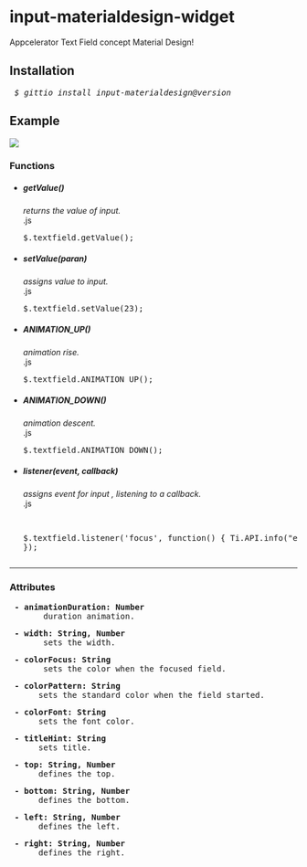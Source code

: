 # input-materialdesign-widget
Appcelerator Text Field concept Material Design!

<h2>Installation</h2>
<pre> <i>$ gittio install input-materialdesign@version</i></pre>

<h2>Example</h2>
<img src="asset/example-input.gif"/>

<b><h3>Functions</h3></b>

  - <h5>getValue()</h5>
  	<i>returns the value of input.</i>
  	<br>
  	.js 
  	<pre>
  	$.textfield.getValue();
  	</pre>
  	
  - <h5>setValue(paran)</h5>
  	<i>assigns value to input.</i>
  	<br>
  	.js 
  	<pre>
  	$.textfield.setValue(23);
  	</pre> 	
  	
  - <h5>ANIMATION_UP()</h5>
  	<i>animation rise.</i>
  	<br>
  	.js 
  	<pre>
  	$.textfield.ANIMATION_UP();
  	</pre> 	
  	
  - <h5>ANIMATION_DOWN()</h5>
  	<i>animation descent.</i>
  	<br>
  	.js 
  	<pre>
  	$.textfield.ANIMATION_DOWN();	
  	</pre> 	
  
- <h5>listener(event, callback)</h5>
  <i>assigns event for input , listening to a callback.</i>
  <br>
  .js 
  <pre>
  
  $.textfield.listener('focus', function() {
  	Ti.API.info("even focus");
  });
  </pre>	

--------------------------------------------------------------------------------

<h3>Attributes</h3>

<pre> <b>- animationDuration: Number</b> 
       duration animation.</pre>

<pre> <b>- width: String, Number</b> 
       sets the width.</pre>

 <pre> <b>- colorFocus: String</b> 
       sets the color when the focused field.</pre>
      
  <pre> <b>- colorPattern: String</b> 
      sets the standard color when the field started.</pre>
  
  <pre> <b>- colorFont: String</b> 
      sets the font color.</pre>
  
  <pre> <b>- titleHint: String</b> 
      sets title.</pre>
  
  <pre> <b>- top: String, Number</b> 
      defines the top.</pre>
  
  <pre> <b>- bottom: String, Number</b> 
      defines the bottom.</pre>

  <pre> <b>- left: String, Number</b> 
      defines the left.</pre>
  
  <pre> <b>- right: String, Number</b> 
      defines the right.</pre>

  
